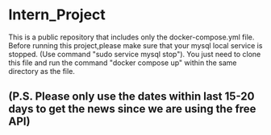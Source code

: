 # Intern_Project

This is a public repository that includes only the docker-compose.yml file. 
Before running this project,please make sure that your mysql local service is stopped. (Use command "sudo service mysql stop").
You just need to clone this file and run the command "docker compose up" within the same directory as the file. 

## (P.S. Please only use the dates within last 15-20 days to get the news since we are using the free API)

